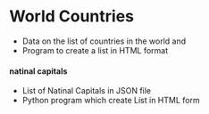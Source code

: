 World Countries
===============

- Data on the list of countries in the world and
- Program to create a list in HTML format

#### natinal capitals

- List of Natinal Capitals in JSON file
- Python program which create List in HTML form